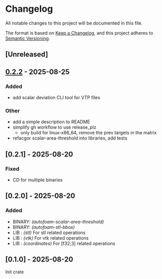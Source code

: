 # Changelog
All notable changes to this project will be documented in this file.

The format is based on [Keep a Changelog](https://keepachangelog.com/en/1.1.0/),
and this project adheres to [Semantic Versioning](https://semver.org/spec/v2.0.0.html).


## [Unreleased]

## [0.2.2](https://github.com/bmblb3/autofoam/compare/v0.2.1...v0.2.2) - 2025-08-25

### Added

- add scalar deviation CLI tool for VTP files

### Other

- add a simple description to README
- simplify gh workflow to use release_plz
    - only build for linux-x86_64, remove the prev targets in the matrix
- refacgor scalar-area-threshold into libraries, add tests

## [0.2.1] - 2025-08-20

### Fixed
- CD for multiple binaries


## [0.2.0] - 2025-08-20

### Added

- BINARY: *(autofoam-scalar-area-threshold)*
- BINARY: *(autofoam-stl-bbox)*
- LIB   : *(stl)* For stl related operations
- LIB   : *(vtk)* For vtk related operations
- LIB   : *(coordinates)* For [f32;3] related operations


## [0.1.0] - 2025-08-20

Init crate
